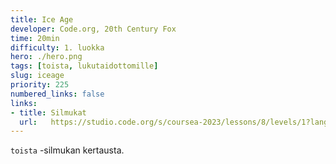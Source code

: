 ```yaml
---
title: Ice Age
developer: Code.org, 20th Century Fox
time: 20min
difficulty: 1. luokka
hero: ./hero.png
tags: [toista, lukutaidottomille]
slug: iceage
priority: 225
numbered_links: false
links:
- title: Silmukat
  url:   https://studio.code.org/s/coursea-2023/lessons/8/levels/1?lang=fi-FI
---
```


`toista` -silmukan kertausta.
